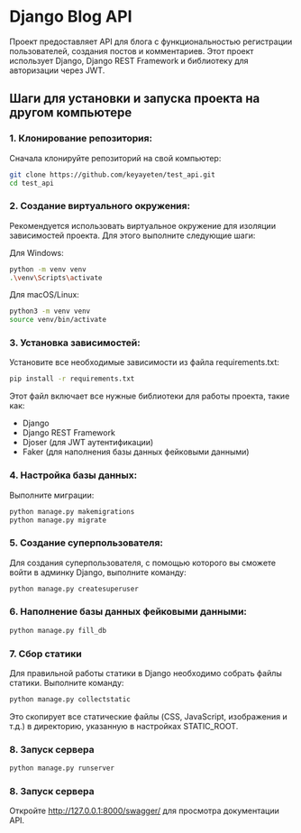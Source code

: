 # Django Blog API

Проект предоставляет API для блога с функциональностью регистрации пользователей, создания постов и комментариев. Этот проект использует Django, Django REST Framework и библиотеку для авторизации через JWT.

## Шаги для установки и запуска проекта на другом компьютере

### 1. Клонирование репозитория:

Сначала клонируйте репозиторий на свой компьютер:

```bash
git clone https://github.com/keyayeten/test_api.git
cd test_api
```
### 2. Создание виртуального окружения:
Рекомендуется использовать виртуальное окружение для изоляции зависимостей проекта. Для этого выполните следующие шаги:

Для Windows:
```bash
python -m venv venv
.\venv\Scripts\activate
```
Для macOS/Linux:
```bash
python3 -m venv venv
source venv/bin/activate
```

### 3. Установка зависимостей:

Установите все необходимые зависимости из файла requirements.txt:
```bash
pip install -r requirements.txt
```

Этот файл включает все нужные библиотеки для работы проекта, такие как:

- Django
- Django REST Framework
- Djoser (для JWT аутентификации)
- Faker (для наполнения базы данных фейковыми данными)

### 4. Настройка базы данных:
Выполните миграции:
```bash
python manage.py makemigrations
python manage.py migrate
```

### 5. Создание суперпользователя:
Для создания суперпользователя, с помощью которого вы сможете войти в админку Django, выполните команду:
```bash
python manage.py createsuperuser
```

### 6. Наполнение базы данных фейковыми данными:
```bash
python manage.py fill_db
```

### 7. Сбор статики
Для правильной работы статики в Django необходимо собрать файлы статики. Выполните команду:
```bash
python manage.py collectstatic
```
Это скопирует все статические файлы (CSS, JavaScript, изображения и т.д.) в директорию, указанную в настройках STATIC_ROOT.

### 8. Запуск сервера
```bash
python manage.py runserver
```

### 8. Запуск сервера
Откройте http://127.0.0.1:8000/swagger/ для просмотра документации API.
